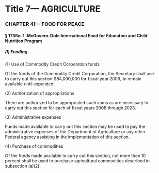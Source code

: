 
# Title 7— AGRICULTURE
### CHAPTER 41— FOOD FOR PEACE
#### § 1736o–1. McGovern-Dole International Food for Education and Child Nutrition Program
##### (l) Funding

(1) Use of Commodity Credit Corporation funds

Of the funds of the Commodity Credit Corporation, the Secretary shall use to carry out this section $84,000,000 for fiscal year 2009, to remain available until expended.

(2) Authorization of appropriations

There are authorized to be appropriated such sums as are necessary to carry out this section for each of fiscal years 2008 through 2023.

(3) Administrative expenses

Funds made available to carry out this section may be used to pay the administrative expenses of the Department of Agriculture or any other Federal agency assisting in the implementation of this section.

(4) Purchase of commodities

Of the funds made available to carry out this section, not more than 10 percent shall be used to purchase agricultural commodities described in subsection (a)(2).
